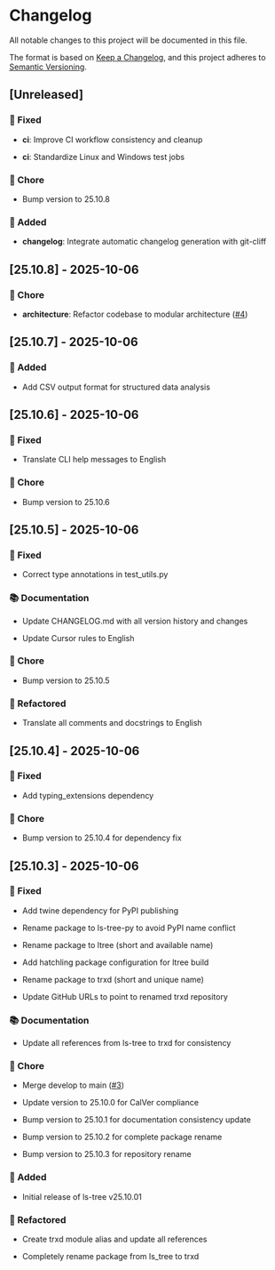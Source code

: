 # Changelog

All notable changes to this project will be documented in this file.

The format is based on [Keep a Changelog](https://keepachangelog.com/en/1.0.0/),
and this project adheres to [Semantic Versioning](https://semver.org/spec/v2.0.0.html).

## [Unreleased]

### 🐛 Fixed

- **ci**: Improve CI workflow consistency and cleanup

- **ci**: Standardize Linux and Windows test jobs



### 🔧 Chore

- Bump version to 25.10.8



### 🚀 Added

- **changelog**: Integrate automatic changelog generation with git-cliff


## [25.10.8] - 2025-10-06

### 🔧 Chore

- **architecture**: Refactor codebase to modular architecture ([#4](https://github.com/alexmarco/trxd/issues/4))


## [25.10.7] - 2025-10-06

### 🚀 Added

- Add CSV output format for structured data analysis


## [25.10.6] - 2025-10-06

### 🐛 Fixed

- Translate CLI help messages to English



### 🔧 Chore

- Bump version to 25.10.6


## [25.10.5] - 2025-10-06

### 🐛 Fixed

- Correct type annotations in test_utils.py



### 📚 Documentation

- Update CHANGELOG.md with all version history and changes

- Update Cursor rules to English



### 🔧 Chore

- Bump version to 25.10.5



### 🚜 Refactored

- Translate all comments and docstrings to English


## [25.10.4] - 2025-10-06

### 🐛 Fixed

- Add typing_extensions dependency



### 🔧 Chore

- Bump version to 25.10.4 for dependency fix


## [25.10.3] - 2025-10-06

### 🐛 Fixed

- Add twine dependency for PyPI publishing

- Rename package to ls-tree-py to avoid PyPI name conflict

- Rename package to ltree (short and available name)

- Add hatchling package configuration for ltree build

- Rename package to trxd (short and unique name)

- Update GitHub URLs to point to renamed trxd repository



### 📚 Documentation

- Update all references from ls-tree to trxd for consistency



### 🔧 Chore

- Merge develop to main ([#3](https://github.com/alexmarco/trxd/issues/3))

- Update version to 25.10.0 for CalVer compliance

- Bump version to 25.10.1 for documentation consistency update

- Bump version to 25.10.2 for complete package rename

- Bump version to 25.10.3 for repository rename



### 🚀 Added

- Initial release of ls-tree v25.10.01



### 🚜 Refactored

- Create trxd module alias and update all references

- Completely rename package from ls_tree to trxd


<!-- generated by git-cliff -->
